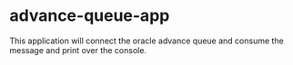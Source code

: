 # advance-queue-app
This application will connect the oracle advance queue and consume the message and print over the console.

